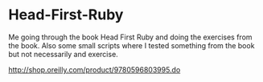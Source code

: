 # Head-First-Ruby
Me going through the book Head First Ruby and doing the exercises from the book. Also some small scripts where I tested something from the book but not necessarily and exercise.

http://shop.oreilly.com/product/9780596803995.do
